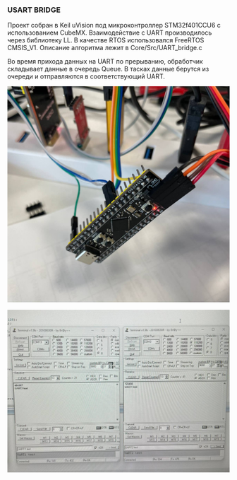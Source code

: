 ### USART BRIDGE

Проект собран в Keil uVision под микроконтроллер STM32f401CCU6 с использованием CubeMX.
Взаимодействие с UART производилось через библиотеку LL.
В качестве RTOS использовался FreeRTOS CMSIS_V1.
Описание алгоритма лежит в Core/Src/UART_bridge.c

Во время прихода данных на UART по прерыванию, обработчик складывает данные в очередь Queue. В тасках данные берутся из очереди и отправляются в соответствующий UART.

![alt text](https://github.com/rax5555555/UART_bridge/blob/main/img/HW.jpg)

![alt text](https://github.com/rax5555555/UART_bridge/blob/main/img/SW.jpg)